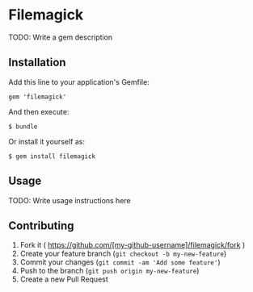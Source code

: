 # Filemagick

TODO: Write a gem description

## Installation

Add this line to your application's Gemfile:

    gem 'filemagick'

And then execute:

    $ bundle

Or install it yourself as:

    $ gem install filemagick

## Usage

TODO: Write usage instructions here

## Contributing

1. Fork it ( https://github.com/[my-github-username]/filemagick/fork )
2. Create your feature branch (`git checkout -b my-new-feature`)
3. Commit your changes (`git commit -am 'Add some feature'`)
4. Push to the branch (`git push origin my-new-feature`)
5. Create a new Pull Request
